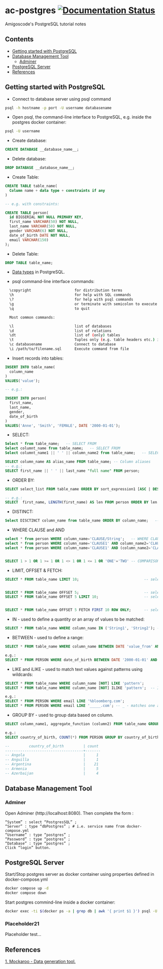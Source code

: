 # ac-postgres [![Documentation Status](https://readthedocs.org/projects/ansicolortags/badge/?version=latest)](http://ansicolortags.readthedocs.io/?badge=latest)

Amigoscode's PostgreSQL tutorial notes

## Contents

- [Getting started with PostgreSQL](#Getting-started-with-PostgreSQL)
- [Database Management Tool](#Database-Management-Tool)
  - [Adminer](#Adminer)
- [PostgreSQL Server](#PostgreSQL-Server)
- [References](#References)

## Getting started with PostgreSQL

- Connect to database server using psql command

```sh
psql -h hostname -p port -U username databasename
```
- Open psql, the command-line interface to PostgreSQL, e.g. inside the postgres docker container:

```sh
psql -U username
```

- Create database:

```sql
CREATE DATABASE __database_name__;
```

- Delete database:

```sql
DROP DATABASE __database_name__;
```
- Create Table:

```sql
CREATE TABLE table_name(
  Column name + data type + constraints if any
)

-- e.g. with constraints: 

CREATE TABLE person(
  id BIGSERIAL NOT NULL PRIMARY KEY, 
  first_name VARCHAR(50) NOT NULL,
  last_name VARCHAR(50) NOT NULL,
  gender VARCHAR(6) NOT NULL,
  date_of_birth DATE NOT NULL,
  email VARCHAR(150)
);
```
- Delete Table:
```sql
DROP TABLE table_name;
```

- [Data types](https://www.postgresql.org/docs/13/datatype.html) in PostgreSQL.

- psql command-line interface commands:
```sh
  \copyright                    for distribution terms
  \h                            for help with SQL commands
  \?                            for help with psql commands
  \g                            or terminate with semicolon to execute query
  \q                            to quit

  Most common commands: 

  \l                            list of databases
  \d                            list of relations
  \dt                           list of (only) tables
  \t                            Tuples only (e.g. table headers etc.) is off/on.
  \c databasename               Connect to database
  \i /path/to/filename.sql      Execute command from file
```

- Insert records into tables:
```sql
INSERT INTO table_name(
  column_name
)
VALUES('value');

-- e.g.: 

INSERT INTO person(
  first_name,
  last_name,
  gender,
  date_of_birth
)
VALUES('Anne', 'Smith', 'FEMALE', DATE '2000-01-01');
```

- SELECT:
```sql
Select * from table_name;   -- SELECT FROM 
Select columnt_name from table_name;   -- SELECT FROM 
Select columnt_name1 || ' ' || column_name2 from table_name;   -- SELECT with concatenation operator '||'. 

SELECT column_name AS alias_name FROM table_name; -- Column aliases
-- e.g.:
SELECT first_name || ' ' || last_name "full name" FROM person;
```

- ORDER BY:
```sql
SELECT select_list FROM table_name ORDER BY	sort_expression1 [ASC | DESC], ... sort_expressionN [ASC | DESC];

-- e.g.:
SELECT  first_name, LENGTH(first_name) AS len FROM person ORDER BY len DESC;

```

- DISTINCT:
```sql
Select DISCTINCT column_name from table_name ORDER BY column_name;   -- DISCTINCT
```

- WHERE CLAUSE and AND
```sql
select * from person WHERE column_name='CLAUSE/String';   -- WHERE CLAUSE and AND
select * from person WHERE column_name='CLAUSE1' AND column_name2='CLAUSE2';   -- WHERE CLAUSE and AND
select * from person WHERE column_name='CLAUSE1' AND (column_name2='CLAUSE2' OR column_name3='CLAUSE3');   -- WHERE CLAUSE and AND


SELECT 1 > 1 OR 1 >= 1 OR 1 <> 1 OR 1 <= 1 OR 'ONE'='TWO' -- COMPARISON OPERATIONS
```

- LIMIT, OFFSET & FETCH:

```sql
SELECT * FROM table_name LIMIT 10;                              -- select first 10 entries


SELECT * FROM table_name OFFSET 5;                              -- select entries after 5th entry
SELECT * FROM table_name OFFSET 5 LIMIT 10;                     -- select first 10 entries after 5th entry


SELECT * FROM table_name OFFSET 5 FETCH FIRST 10 ROW ONLY;      -- select first 10 entries after 5th entry. Similar to limit but FETCH is SQL standard query command
```

- IN - used to define a quantity or an array of values to be matched: 
```sql
SELECT * FROM table_name WHERE column_name IN ('String1', 'String2'); -- Or equivalent of query with OR: 'SELECT * FROM table_name where culumn_name='String1' OR culumn_name='String2''
```

- BETWEEN - used to define a range:
```sql
SELECT * FROM table_name WHERE column_name BETWEEN DATE 'value_from' AND 'value_until';

e.g.:
SELECT * FROM PERSON WHERE date_of_birth BETWEEN DATE '2000-01-01' AND '2020-10-30';
```

- LIKE and iLIKE - used to match text values against patterns using wildcards:
```sql
SELECT * FROM table_name WHERE culumn_name [NOT] LIKE 'pattern'; 
SELECT * FROM table_name WHERE culumn_name [NOT] ILIKE 'pattern';  -- ILIKE - case insensitive

e.g.: 
SELECT * FROM PERSON WHERE email LIKE '%bloomberg.com';
SELECT * FROM PERSON WHERE email LIKE '_____.com'; -- _ - matches one any character
```

- GROUP BY - used to group data based on column.
```sql
SELECT column_name1, aggregate_function (column2) FROM table_name GROUP BY column_name1;

e.g.: 
SELECT country_of_birth, COUNT(*) FROM PERSON GROUP BY country_of_birth ORDER BY country_of_birth; -- Counts how many entries have value e.g. Germany in column country_of_birth, i.e. how many person from Germany.

--         country_of_birth         | count
------------------------------------+-------
-- Angola                           |     1
-- Anguilla                         |     1
-- Argentina                        |    21
-- Armenia                          |     5
-- Azerbaijan                       |     4
```
## Database Management Tool

### Adminer

Open Adminer (http://localhost:8080). Then complete the form :
```
“System” : select “PostgresSQL” ;
“Server” : type “dbPostgres” ; # i.e. service name from docker-compose.yml
“Username” : type “postgres” ;
“Password” : type “postgres” ;
“Database” : type “postgres” ;
Click “login” button.
```

## PostgreSQL Server

Start/Stop postgres server as docker container using properties defined in docker-compose.yml
```sh
docker compose up -d
docker compose down
```

Start postgres commind-line inside a docker container:

```sh
docker exec -ti $(docker ps -a | grep db | awk '{ print $1 }') psql -U postgres
```

### Placeholder21

Placeholder test...

## References

[1. Mockaroo - Data generation tool.](https://www.mockaroo.com/)